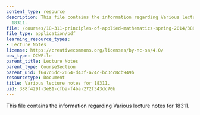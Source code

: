 ```yaml
---
content_type: resource
description: This file contains the information regarding Various lecture notes for
  18311.
file: /courses/18-311-principles-of-applied-mathematics-spring-2014/388f429f3e81cfbaf4ba272f343dc70b_MIT18_311S14_VarLecNotes.pdf
file_type: application/pdf
learning_resource_types:
- Lecture Notes
license: https://creativecommons.org/licenses/by-nc-sa/4.0/
ocw_type: OCWFile
parent_title: Lecture Notes
parent_type: CourseSection
parent_uid: f647c6dc-2054-d43f-a74c-bc3cc8cb949b
resourcetype: Document
title: Various lecture notes for 18311.
uid: 388f429f-3e81-cfba-f4ba-272f343dc70b
---
```

This file contains the information regarding Various lecture notes for 18311.